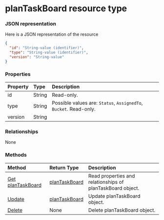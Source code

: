 # planTaskBoard resource type



### JSON representation

Here is a JSON representation of the resource

<!-- {
  "blockType": "resource",
  "optionalProperties": [

  ],
  "@odata.type": "microsoft.graph.plantaskboard"
}-->

```json
{
  "id": "String-value (identifier)",
  "type": "String-value (identifier)",
  "version": "String-value"
}

```
### Properties
| Property	   | Type	|Description|
|:---------------|:--------|:----------|
|id|String| Read-only.|
|type|String| Possible values are: `Status`, `AssignedTo`, `Bucket`. Read-only.|
|version|String||

### Relationships
None


### Methods

| Method		   | Return Type	|Description|
|:---------------|:--------|:----------|
|[Get planTaskBoard](../api/plantaskboard_get.md) | [planTaskBoard](plantaskboard.md) |Read properties and relationships of planTaskBoard object.|
|[Update](../api/plantaskboard_update.md) | [planTaskBoard](plantaskboard.md)	|Update planTaskBoard object. |
|[Delete](../api/plantaskboard_delete.md) | None |Delete planTaskBoard object. |

<!-- uuid: 8fcb5dbc-d5aa-4681-8e31-b001d5168d79
2015-10-25 14:57:30 UTC -->
<!-- {
  "type": "#page.annotation",
  "description": "planTaskBoard resource",
  "keywords": "",
  "section": "documentation",
  "tocPath": ""
}-->